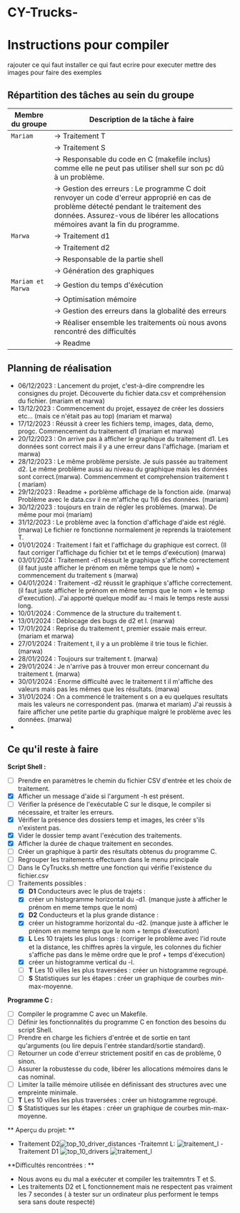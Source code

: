 # CY-Trucks-

# Instructions pour compiler


rajouter ce qui faut installer ce qui faut ecrire pour executer mettre des images pour faire des exemples 










## Répartition des tâches au sein du groupe

| Membre du groupe                                                | Description de la tâche à faire                  |
| ----------------------------------------------------            | ------------------------------------             |
| `Mariam`                                                        | -> Traitement T       
|                                                                 | -> Traitement S                                    
|                                                                 | -> Responsable du code en C (makefile inclus) comme elle ne peut pas utiliser shell sur  son pc dû à un problème.  
|                                                                 | -> Gestion des erreurs : Le programme C doit renvoyer un code d'erreur approprié en cas de problème détecté pendant le traitement des données. Assurez-vous de libérer les allocations mémoires avant la fin du programme.                     
| `Marwa`                                                         | -> Traitement d1
|                                                                 | -> Traitement d2
|                                                                 | -> Responsable de la partie shell 
|                                                                 | -> Génération des graphiques
| `Mariam et Marwa`                                               | -> Gestion du temps d'éxécution
|                                                                 | -> Optimisation mémoire
|                                                                 | -> Gestion des erreurs dans la globalité des erreurs
|                                                                 | -> Réaliser ensemble les traitements où nous avons rencontré des difficultés
|                                                                 | -> Readme


## Planning de réalisation 

* 06/12/2023 : Lancement du projet, c'est-à-dire comprendre les consignes du projet. Découverte du fichier data.csv et compréhension du fichier. (mariam et marwa)
* 13/12/2023 : Commencement du projet, essayez de créer les dossiers etc... (mais ce n'était pas au top) (mariam et marwa)
* 17/12/2023 : Réussit à creer les fichiers temp, images, data, demo, progc. Commencement du traitement d1 (mariam et marwa)
* 20/12/2023 : On arrive pas à afficher le graphique du traitement d1. Les données sont correct mais il y a une erreur dans l'affichage. (mariam et marwa)
* 28/12/2023 : Le même problème persiste. Je suis passée au traitement d2. Le même problème aussi au niveau du graphique mais les données sont correct.(marwa). Commencemment et comprehension traitement t ( mariam)
* 29/12/2023 : Readme + porblème affichage de la fonction aide. (marwa)    Problème avec le data.csv il ne m'affiche qu 1\6 des données. (mariam)
* 30/12/2023 : toujours en train de régler les problèmes. (marwa).  De même pour moi (mariam)
* 31/12/2023 : Le problème avec la fonction d'affichage d'aide est réglé. (marwa)    Le fichier re fonctionne normalement je reprends la traiotement T. 
* 01/01/2024 : Traitement l fait et l'affichage du graphique est correct. (Il faut corriger l'affichage du fichier txt et le temps d'exécution) (marwa)
* 03/01/2024 : Traitement -d1 réssuit le graphique s'affiche correctement (il faut juste afficher le prénom en même temps que le nom) + commencement du traitement s (marwa)
* 04/01/2024 : Traitement -d2 réussit le graphique s'affiche correctement. (il faut juste afficher le prénom en même temps que le nom + le temsp d'execution). J'ai apporté quelque modif au -l mais le temps reste aussi long.
* 10/01/2024 : Commence de la structure du traitement t.
* 13/01/2024 : Déblocage des bugs de d2 et l. (marwa)
* 17/01/2024 : Reprise du traitement t, premier essaie mais erreur. (mariam et marwa)
* 27/01/2024 : Traitement t, il y a un problème il trie tous le fichier. (marwa)
* 28/01/2024 : Toujours sur traitement t. (marwa)
* 29/01/2024 : Je n'arrive pas à trouver mon erreur concernant du traitement t. (marwa)
* 30/01/2024 : Enorme difficulté avec le traitement t il m'affiche des valeurs mais pas les mêmes que les résultats. (marwa)
* 31/01/2024 : On a commencé le traitement s on a eu quelques resultats mais les valeurs ne correspondent pas. (marwa et mariam) J'ai reussis à faire afficher une petite partie du graphique malgré le problème avec les données. (marwa)
* 
## Ce qu'il reste à faire
**Script Shell :**
- [ ] Prendre en paramètres le chemin du fichier CSV d'entrée et les choix de traitement.
- [x] Afficher un message d'aide si l'argument -h est présent.
- [ ] Vérifier la présence de l'exécutable C sur le disque, le compiler si nécessaire, et traiter les erreurs.
- [x] Vérifier la présence des dossiers temp et images, les créer s'ils n'existent pas.
- [x] Vider le dossier temp avant l'exécution des traitements.
- [x] Afficher la durée de chaque traitement en secondes.
- [ ] Créer un graphique à partir des résultats obtenus du programme C.
- [ ] Regrouper les traitements effectuern dans le menu principale
- [ ] Dans le CyTrucks.sh mettre une fonction qui vérifie l'existence du fichier.csv
- [ ] Traitements possibles :
   - [x] **D1** Conducteurs avec le plus de trajets :
   - [x] créer un histogramme horizontal du -d1. (manque juste à afficher le prénom en meme temps que le nom)
   - [x] **D2** Conducteurs et la plus grande distance :
   - [x] créer un histogramme horizontal du -d2. (manque juste à afficher le prénom en meme temps que le nom + temps d'éxecution)
   - [x] **L** Les 10 trajets les plus longs : (corriger le problème avec l'id route et la distance, les chiffres après la virgule, les colonnes du fichier s'affiche pas dans le même ordre que le prof + temps d'éxecution)
   - [x] créer un histogramme vertical du -l.
   - [ ] **T** Les 10 villes les plus traversées : créer un histogramme regroupé.
   - [ ] **S** Statistiques sur les étapes : créer un graphique de courbes min-max-moyenne.

**Programme C :**
- [ ] Compiler le programme C avec un Makefile.
- [ ] Définir les fonctionnalités du programme C en fonction des besoins du script Shell.
- [ ] Prendre en charge les fichiers d'entrée et de sortie en tant qu'arguments (ou lire depuis l'entrée standard/sortie standard).
- [ ] Retourner un code d'erreur strictement positif en cas de problème, 0 sinon.
- [ ] Assurer la robustesse du code, libérer les allocations mémoires dans le cas nominal.
- [ ] Limiter la taille mémoire utilisée en définissant des structures avec une empreinte minimale.
- [ ] **T** Les 10 villes les plus traversées : créer un histogramme regroupé.
- [ ] **S** Statistiques sur les étapes : créer un graphique de courbes min-max-moyenne.

** Aperçu du projet: **
- Traitement D2![top_10_driver_distances](https://github.com/Marwa-zag/CY-Trucks-/assets/131532539/2df92570-9325-4b9a-92ce-0fb074d6841d)
-Traitemnt L: ![traitement_l](https://github.com/Marwa-zag/CY-Trucks-/assets/131532539/651d2c88-fd7d-40e7-8fac-1d3e7a37c087)
-Traitement D1   ![top_10_drivers](https://github.com/Marwa-zag/CY-Trucks-/assets/131532539/98330d24-6d9a-4e27-ac16-f9ed8cd70c10)
![traitement_l](https://github.com/Marwa-zag/CY-Trucks-/assets/131532539/e2d42320-beaf-4451-bcf9-12116c0fd628)


  

**Difficultés rencontrées : **
- Nous avons eu du mal a exécuter et compiler les traitemntrs T et S.
- Les traitements D2 et L fonctionnement mais ne respectent pas vraiment les 7 secondes ( à tester sur un ordinateur plus performent le temps sera sans doute respecté)
  


